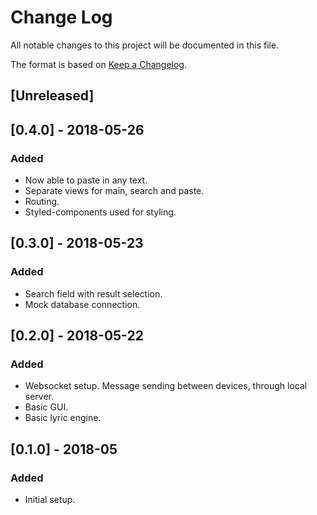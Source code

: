 
# Change Log
All notable changes to this project will be documented in this file.

The format is based on [Keep a Changelog](http://keepachangelog.com/).

## [Unreleased]

## [0.4.0] - 2018-05-26
### Added
- Now able to paste in any text.
- Separate views for main, search and paste.
- Routing.
- Styled-components used for styling.

## [0.3.0] - 2018-05-23
### Added
- Search field with result selection.
- Mock database connection.

## [0.2.0] - 2018-05-22
### Added
- Websocket setup. Message sending between devices, through local server.
- Basic GUI.
- Basic lyric engine.

## [0.1.0] - 2018-05
### Added
- Initial setup.
